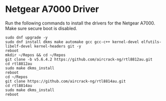 # Netgear A7000 Driver

Run the following commands to install the drivers for the Netgear A7000. Make sure secure boot is disabled.

```
sudo dnf upgrade -y
sudo dnf install dkms make automake gcc gcc-c++ kernel-devel elfutils-libelf-devel kernel-headers git -y
reboot
mkdir ~/Repos && cd ~/Repos
git clone -b v5.6.4.2 https://github.com/aircrack-ng/rtl8812au.git
cd rtl8812au
sudo make dkms_install
reboot
cd ~/Repos
git clone https://github.com/aircrack-ng/rtl8814au.git
cd rtl8814au
sudo make dkms_install
reboot
``` 

